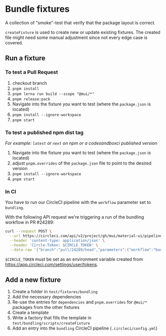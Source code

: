 # Bundle fixtures

A collection of "smoke"-test that verify that the package layout is correct.

`createFixture` is used to create new or update existing fixtures.
The created file might need some manual adjustment since not every edge case is covered.

## Run a fixture

### To test a Pull Request

1. checkout branch
1. `pnpm install`
1. `pnpm lerna run build --scope "@mui/*"`
1. `pnpm release:pack`
1. Navigate into the fixture you want to test (where the `package.json` is located)
1. `pnpm install --ignore-workspace`
1. `pnpm start`

### To test a published npm dist tag

_For example: `latest` or `next` on npm or a codesandboxci published version_

1. Navigate into the fixture you want to test (where the `package.json` is located)
1. adjust `pnpm.overrides` of the `package.json` file to point to the desired version
1. `pnpm install --ignore-workspace`
1. `pnpm start`

### In CI

You have to run our CircleCI pipeline with the `workflow` parameter set to `bundling`.

With the following API request we're triggering a run of the bundling workflow in
PR #24289:

```bash
curl --request POST \
  --url https://circleci.com/api/v2/project/gh/mui/material-ui/pipeline \
  --header 'content-type: application/json' \
  --header 'Circle-Token: $CIRCLE_TOKEN' \
  --data-raw '{"branch":"pull/24289/head","parameters":{"workflow":"bundling"}}'
```

`$CIRCLE_TOKEN` must be set as an environment variable created from https://app.circleci.com/settings/user/tokens.

## Add a new fixture

1. Create a folder in `test/fixtures/bundling`
1. Add the necessary dependencies
1. Re-use the entries for `dependencies` and `pnpm.overrides` for `@mui/*` packages from the other fixtures
1. Create a template
1. Write a factory that fills the template in `test/bundling/scripts/createFixture`
1. Add an entry into the `bundling` CircleCI pipeline (`.circleci/config.yml`)
